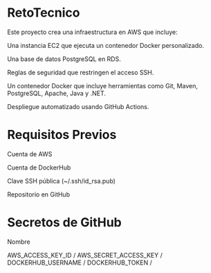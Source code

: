 # RetoTecnico

Este proyecto crea una infraestructura en AWS que incluye:

Una instancia EC2 que ejecuta un contenedor Docker personalizado.

Una base de datos PostgreSQL en RDS.

Reglas de seguridad que restringen el acceso SSH.

Un contenedor Docker que incluye herramientas como Git, Maven, PostgreSQL, Apache, Java y .NET.

Despliegue automatizado usando GitHub Actions.

# Requisitos Previos 

Cuenta de AWS

Cuenta de DockerHub

Clave SSH pública (~/.ssh/id_rsa.pub)

Repositorio en GitHub

# Secretos de GitHub

Nombre

AWS_ACCESS_KEY_ID	/
AWS_SECRET_ACCESS_KEY / 
DOCKERHUB_USERNAME /
DOCKERHUB_TOKEN / 

